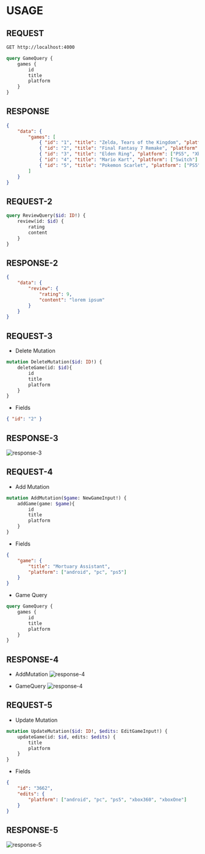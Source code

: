 # USAGE

## REQUEST

```sh
GET http://localhost:4000
```

```graphql
query GameQuery {
    games {
        id
        title
        platform
    }
}
```

## RESPONSE

```json
{
    "data": {
        "games": [
            { "id": "1", "title": "Zelda, Tears of the Kingdom", "platform": ["Switch"] },
            { "id": "2", "title": "Final Fantasy 7 Remake", "platform": ["PS5", "Xbox"] },
            { "id": "3", "title": "Elden Ring", "platform": ["PS5", "Xbox", "PC"] },
            { "id": "4", "title": "Mario Kart", "platform": ["Switch"] },
            { "id": "5", "title": "Pokemon Scarlet", "platform": ["PS5", "Xbox", "PC"] }
        ]
    }
}
```

## REQUEST-2

```graphql
query ReviewQuery($id: ID!) {
    review(id: $id) {
        rating
        content  
    }
}
```

## RESPONSE-2

```json
{
    "data": {
        "review": {
            "rating": 9,
            "content": "lorem ipsum"
        }
    }
}
```

## REQUEST-3

- Delete Mutation

```graphql
mutation DeleteMutation($id: ID!) {
    deleteGame(id: $id){
        id
        title
        platform
    }
}
```

- Fields

```json
{ "id": "2" }
```



## RESPONSE-3

![response-3](https://github.com/warmachine028/learning-GraphQL/assets/75939390/2b9b1550-95db-4a27-9ce6-3a427345ac2b)

## REQUEST-4

- Add Mutation

```graphql
mutation AddMutation($game: NewGameInput!) {
    addGame(game: $game){
        id
        title
        platform
    }
}
```

- Fields

```json
{
    "game": {
        "title": "Mortuary Assistant",
        "platform": ["android", "pc", "ps5"]
    }
}
```

- Game Query

```graphql
query GameQuery {
    games {
        id
        title
        platform
    }
}
```

## RESPONSE-4

- AddMutation
    ![response-4](https://github.com/warmachine028/learning-GraphQL/assets/75939390/c874c33e-d26b-4e4a-9051-493307ec09eb)

- GameQuery
    ![response-4](https://github.com/warmachine028/learning-GraphQL/assets/75939390/ccc69bb4-7876-456c-b334-0600a07b0bfd)

## REQUEST-5

- Update Mutation

```graphql
mutation UpdateMutation($id: ID!, $edits: EditGameInput!) {
    updateGame(id: $id, edits: $edits) {
        title
        platform
    }
}
```

- Fields

```json
{
    "id": "3662",
    "edits": {
        "platform": ["android", "pc", "ps5", "xbox360", "xboxOne"]
    }
}
```

## RESPONSE-5

![response-5](https://github.com/warmachine028/learning-GraphQL/assets/75939390/a4d91d65-b6a2-4f0a-9f74-f812a1115c28)

